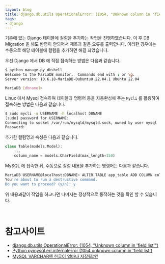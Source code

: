 ```yaml
---
layout: blog
title: django.db.utils OperationalError: (1054, "Unknown column in 'field list'")
tags:
- django
---
```


기존에 있는 Django 테이블에 컬럼을 추가하는 작업을 진행하였습니다. 이 후 DB Migration 을 해도 반영이 안되어서 제목과 같은 오류를 출력합니다. 이러한 경우에는 수동으로 해당 테이블에 컬럼을 추가하면 해결 되었습니다.

우선 Django 에서 DB 에 직접 접속하는 방법은 다음과 같습니다.
```bash
$ python manage.py dbshell   
Welcome to the MariaDB monitor.  Commands end with ; or \g.
Server version: 10.6.18-MariaDB-0ubuntu0.22.04.1 Ubuntu 22.04

MariaDB [dbname]>
```

Linux 에서 Mysql 접속하여 테이블과 명령어 등을 자동완성해 주는 `Mycli` 를 활용하여 접속하는 방법은 다음과 같습니다.
```bash
$ sudo mycli -u USERNAME -h localhost DBNAME
[sudo] password for USERNAME: 
Connecting to socket /var/run/mysqld/mysqld.sock, owned by user mysql
Password:
```

추가한 컬럼명과 속성은 다음과 같습니다.
```python
class Table(models.Model):
    ...
    column_name = models.CharField(max_length=150)
```

MySQL 에 접속한 뒤, 수동으로 컬럼 내용을 추가하는 명령어는 다음과 같습니다.
```bash
MariaDB USERNAME@localhost:DBNAME> ALTER TABLE app_table ADD COLUMN colum_name VARCHAR(150);
You're about to run a destructive command.
Do you want to proceed? (y/n): y
```

위 내용과같이 작업을 하고나면 나머지는 정상적으로 동작하는 것을 확인 할 수 있습니다.

<br/>

# 참고사이트
- [django.db.utils OperationalError: (1054, "Unknown column in 'field list'")](https://wenku.csdn.net/answer/adf60d33fa7b4d179bced4f1372fe65e)
- [Python pymysql.err.internalerror (1054 unknown column in 'field list')](https://passwd.tistory.com/entry/Python-pymysqlerrinternalerror-1054-unknown-column-in-field-list)
- [MySQL VARCHAR엔 한글이 얼마나 저장될까?](https://velog.io/@ssggyu/MySQL-VARCHAR%EC%97%94-%ED%95%9C%EA%B8%80%EC%9D%B4-%EC%96%BC%EB%A7%88%EB%82%98-%EC%A0%80%EC%9E%A5%EB%90%A0%EA%B9%8C)
